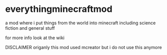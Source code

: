 # everythingminecraftmod
a mod where i put things from the world into minecraft including science fiction and general stuff

for more info look at the wiki

DISCLAIMER
origanly this mod used mcreator but i do not use this anymore
